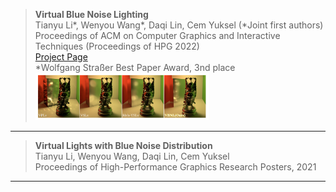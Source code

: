 > **Virtual Blue Noise Lighting**<br/>
> Tianyu Li*, Wenyou Wang*, Daqi Lin, Cem Yuksel (*Joint first authors) <br/>
> Proceedings of ACM on Computer Graphics and Interactive Techniques (Proceedings of HPG 2022) <br/>
> [Project Page](https://graphics.cs.utah.edu/research/projects/virtual-blue-noise-lighting/) <br/>
> *Wolfgang Straßer Best Paper Award, 3nd place <br/>
> <img src="https://github.com/WeakKnight/weakknight.github.io/raw/master/assets/publications/vbnl.png" width="60%" alt="vbnl result"/>
------
> **Virtual Lights with Blue Noise Distribution** <br/>
> Tianyu Li, Wenyou Wang, Daqi Lin, Cem Yuksel <br/>
> Proceedings of High-Performance Graphics Research Posters, 2021
------